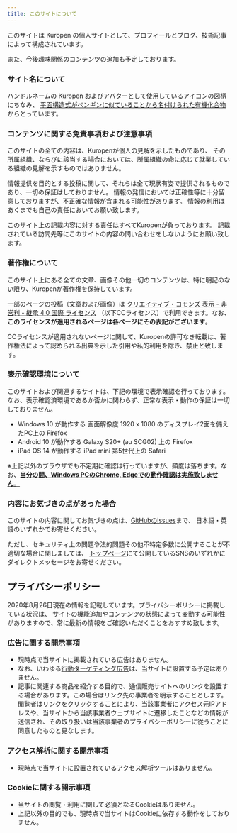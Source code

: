 ```yaml
---
title: このサイトについて
---
```

このサイトは Kuropen の個人サイトとして、プロフィールとブログ、技術記事によって構成されています。

また、今後趣味関係のコンテンツの追加も予定しております。

### サイト名について
ハンドルネームの Kuropen およびアバターとして使用しているアイコンの図柄にちなみ、
[平面構造式がペンギンに似ていることから名付けられた有機化合物](https://ja.wikipedia.org/wiki/%E3%83%9A%E3%83%B3%E3%82%AE%E3%83%8E%E3%83%B3) からとっています。

### コンテンツに関する免責事項および注意事項
このサイトの全ての内容は、Kuropenが個人の見解を示したものであり、
その所属組織、ならびに該当する場合においては、所属組織の命に応じて就業している組織の見解を示すものではありません。

情報提供を目的とする投稿に関して、それらは全て現状有姿で提供されるものであり、一切の保証はしておりません。
情報の発信においては正確性等に十分留意しておりますが、不正確な情報が含まれる可能性があります。
情報の利用はあくまでも自己の責任においてお願い致します。

このサイト上の記載内容に対する責任はすべてKuropenが負っております。
記載されている訪問先等にこのサイトの内容の問い合わせをしないようにお願い致します。

### 著作権について
このサイト上にある全ての文章、画像その他一切のコンテンツは、特に明記のない限り、Kuropenが著作権を保持しています。

一部のページの投稿（文章および画像）は
[クリエイティブ・コモンズ 表示 - 非営利 - 継承 4.0 国際 ライセンス](https://creativecommons.org/licenses/by-nc-sa/4.0/)
（以下CCライセンス）で利用できます。なお、**このライセンスが適用されるページは各ページにその表記がございます**。

CCライセンスが適用されないページに関して、Kuropenの許可なき転載は、著作権法によって認められる出典を示した引用や私的利用を除き、禁止と致します。

### 表示確認環境について
このサイトおよび関連するサイトは、下記の環境で表示確認を行っております。
なお、表示確認済環境であるか否かに関わらず、正常な表示・動作の保証は一切しておりません。

- Windows 10 が動作する 画面解像度 1920 x 1080 のディスプレイ2面を備えたPC上の Firefox
- Android 10 が動作する Galaxy S20+ (au SCG02) 上の Firefox
- iPad OS 14 が動作する iPad mini 第5世代上の Safari

※上記以外のブラウザでも不定期に確認は行っていますが、頻度は落ちます。なお、[**当分の間、Windows PCのChrome, Edgeでの動作確認は実施致しません**。](/blog/210211_display_driver_error)

### 内容にお気づきの点があった場合
このサイトの内容に関してお気づきの点は、[GitHubのissues](https://github.com/kuropen/penguinone-2020/issues)まで、
日本語・英語のいずれかでお寄せください。

ただし、セキュリティ上の問題や法的問題その他不特定多数に公開することが不適切な場合に関しましては、
[トップページ](/)にて公開しているSNSのいずれかにダイレクトメッセージをお寄せください。

## プライバシーポリシー
2020年8月26日現在の情報を記載しています。プライバシーポリシーに掲載している状況は、
サイトの機能追加やコンテンツの状態によって変動する可能性がありますので、常に最新の情報をご確認いただくことをおすすめ致します。

### 広告に関する開示事項
- 現時点で当サイトに掲載されている広告はありません。
- なお、いわゆる[行動ターゲティング広告](https://ja.wikipedia.org/wiki/%E8%A1%8C%E5%8B%95%E3%82%BF%E3%83%BC%E3%82%B2%E3%83%86%E3%82%A3%E3%83%B3%E3%82%B0%E5%BA%83%E5%91%8A)は、当サイトに設置する予定はありません。
- 記事に関連する商品を紹介する目的で、通信販売サイトへのリンクを設置する場合があります。この場合はリンク先の事業者を明示することとします。閲覧者はリンクをクリックすることにより、当該事業者にアクセス元IPアドレスや、当サイトから当該事業者ウェブサイトに遷移したことなどの情報が送信され、その取り扱いは当該事業者のプライバシーポリシーに従うことに同意したものと見なします。

### アクセス解析に関する開示事項
- 現時点で当サイトに設置されているアクセス解析ツールはありません。

### Cookieに関する開示事項
- 当サイトの閲覧・利用に関して必須となるCookieはありません。
- 上記以外の目的でも、現時点で当サイトはCookieに依存する動作をしておりません。
